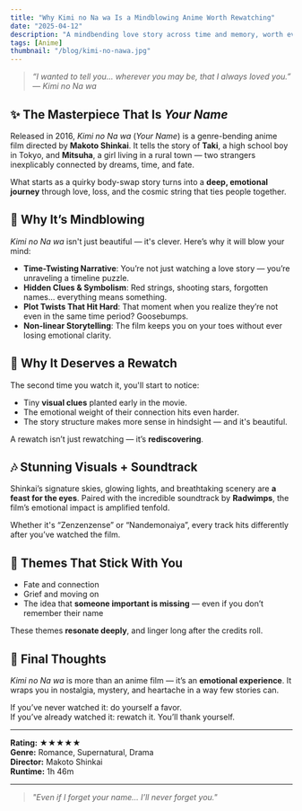```yaml
---
title: "Why Kimi no Na wa Is a Mindblowing Anime Worth Rewatching"
date: "2025-04-12"
description: "A mindbending love story across time and memory, worth every rewatch."
tags: [Anime]
thumbnail: "/blog/kimi-no-nawa.jpg"
---
```


> _“I wanted to tell you... wherever you may be, that I always loved you.”_  
> — _Kimi no Na wa_

## ✨ The Masterpiece That Is _Your Name_

Released in 2016, _Kimi no Na wa_ (_Your Name_) is a genre-bending anime film directed by **Makoto Shinkai**. It tells the story of **Taki**, a high school boy in Tokyo, and **Mitsuha**, a girl living in a rural town — two strangers inexplicably connected by dreams, time, and fate.

What starts as a quirky body-swap story turns into a **deep, emotional journey** through love, loss, and the cosmic string that ties people together.

## 🧠 Why It’s Mindblowing

_Kimi no Na wa_ isn't just beautiful — it's clever. Here’s why it will blow your mind:

- **Time-Twisting Narrative**: You’re not just watching a love story — you’re unraveling a timeline puzzle.
- **Hidden Clues & Symbolism**: Red strings, shooting stars, forgotten names... everything means something.
- **Plot Twists That Hit Hard**: That moment when you realize they’re not even in the same time period? Goosebumps.
- **Non-linear Storytelling**: The film keeps you on your toes without ever losing emotional clarity.

## 🔁 Why It Deserves a Rewatch

The second time you watch it, you'll start to notice:

- Tiny **visual clues** planted early in the movie.
- The emotional weight of their connection hits even harder.
- The story structure makes more sense in hindsight — and it's beautiful.

A rewatch isn’t just rewatching — it’s **rediscovering**.

## 🎶 Stunning Visuals + Soundtrack

Shinkai’s signature skies, glowing lights, and breathtaking scenery are **a feast for the eyes**. Paired with the incredible soundtrack by **Radwimps**, the film’s emotional impact is amplified tenfold.

Whether it's “Zenzenzense” or “Nandemonaiya”, every track hits differently after you’ve watched the film.

## 🧵 Themes That Stick With You

- Fate and connection
- Grief and moving on
- The idea that **someone important is missing** — even if you don’t remember their name

These themes **resonate deeply**, and linger long after the credits roll.

## 🌟 Final Thoughts

_Kimi no Na wa_ is more than an anime film — it’s an **emotional experience**. It wraps you in nostalgia, mystery, and heartache in a way few stories can.

If you’ve never watched it: do yourself a favor.  
If you’ve already watched it: rewatch it. You’ll thank yourself.

---

**Rating:** ★★★★★  
**Genre:** Romance, Supernatural, Drama  
**Director:** Makoto Shinkai  
**Runtime:** 1h 46m

---

> _"Even if I forget your name... I’ll never forget you."_
